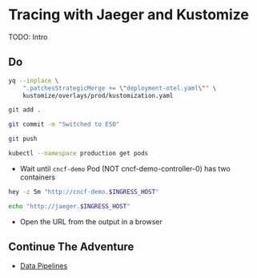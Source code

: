 # Tracing with Jaeger and Kustomize

TODO: Intro

## Do

```bash
yq --inplace \
    ".patchesStrategicMerge += \"deployment-otel.yaml\"" \
    kustomize/overlays/prod/kustomization.yaml

git add .

git commit -m "Switched to ESO"

git push

kubectl --namespace production get pods
```

* Wait until `cncf-demo` Pod (NOT cncf-demo-controller-0) has two containers

```sh
hey -z 5m "http://cncf-demo.$INGRESS_HOST"

echo "http://jaeger.$INGRESS_HOST"
```

* Open the URL from the output in a browser

## Continue The Adventure

* [Data Pipelines](../data-pipelines/README.md)
